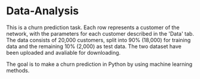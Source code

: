 # Data-Analysis
   This is a churn prediction task. Each row represents a customer of the network, with the parameters for each customer described in the 'Data' tab. The data consists of 20,000 customers, split into 90% (18,000) for training data and the remaining 10% (2,000) as test data. The two dataset have been uploaded and avaliable for downloading.
    
   The goal is to make a churn prediction in Python by using machine learning methods.
